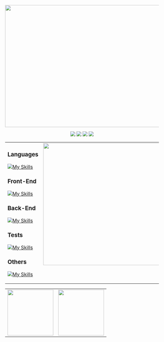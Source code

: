 <img width="900" height="400" src="https://i.imgur.com/PW97SDw.png">

<br/>
  
<div align="center">

  [![](https://img.shields.io/badge/LinkedIn-0077B5?style=for-the-badge&logo=linkedin&logoColor=white)](https://www.linkedin.com/in/vinicius-benfica/)
  [![](https://img.shields.io/badge/Instagram-E4405F?style=for-the-badge&logo=instagram&logoColor=white)](https://www.instagram.com/vb_benfica/)
  [![](https://img.shields.io/badge/Twitter-1DA1F2?style=for-the-badge&logo=twitter&logoColor=white)](https://twitter.com/VBbenfica)
  [![](https://img.shields.io/badge/Facebook-1877F2?style=for-the-badge&logo=facebook&logoColor=white)](https://www.facebook.com/Vinicius.Benfica.Ruy)
</div>

<table>
  <tr>
    <td valign="top">

   ### Languages
[![My Skills](https://skillicons.dev/icons?i=js,ts&theme=dark&&perline=5)](https://skillicons.dev)

### Front-End
[![My Skills](https://skillicons.dev/icons?i=nextjs,react,vue,tailwind,bootstrap,jquery,html,css,sass,styledcomponents&theme=dark&&perline=5)](https://skillicons.dev)

### Back-End
[![My Skills](https://skillicons.dev/icons?i=nestjs,nodejs&theme=dark)](https://skillicons.dev)

### Tests
[![My Skills](https://skillicons.dev/icons?i=jest,vitest&theme=dark)](https://skillicons.dev)

### Others
[![My Skills](https://skillicons.dev/icons?i=docker,git,vite&theme=dark)](https://skillicons.dev)

</td>
<td valign="top"  align="right">
<img height="400" widht="400" src="https://i.pinimg.com/originals/5e/b1/16/5eb11602ed6c805919e0842d1b70cc9a.gif">
</td>

</tr>
</table>

<table>
  <tr>
    <td valign="top"><img height="150px" src="https://github-readme-stats.vercel.app/api?username=viniciusbenfica&show_icons=true&theme=radical&include_all_commits=true&count_private=true"/></td>
    <td valign="top"> <img height="150px" src="https://github-readme-stats.vercel.app/api/top-langs/?username=viniciusbenfica&layout=pie&langs_count=7&theme=radical"/></td>
  </tr>
</table>
